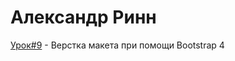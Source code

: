 # Александр Ринн

[Урок#9](https://alexandereen.github.io/lesson9/ "Верстка макета при помощи Bootstrap 4") - Верстка макета при помощи Bootstrap 4